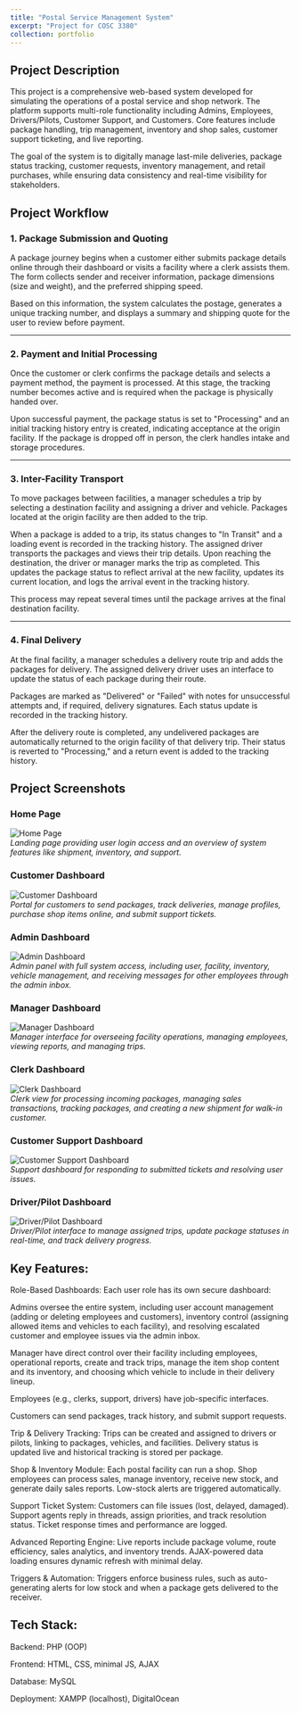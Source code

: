 ```yaml
---
title: "Postal Service Management System"
excerpt: "Project for COSC 3380"
collection: portfolio
---
```



## Project Description
This project is a comprehensive web-based system developed for simulating the operations of a postal service and shop network. The platform supports multi-role functionality including Admins, Employees, Drivers/Pilots, Customer Support, and Customers. Core features include package handling, trip management, inventory and shop sales, customer support ticketing, and live reporting.

The goal of the system is to digitally manage last-mile deliveries, package status tracking, customer requests, inventory management, and retail purchases, while ensuring data consistency and real-time visibility for stakeholders.


## Project Workflow

### 1. Package Submission and Quoting
A package journey begins when a customer either submits package details online through their dashboard or visits a facility where a clerk assists them. The form collects sender and receiver information, package dimensions (size and weight), and the preferred shipping speed.

Based on this information, the system calculates the postage, generates a unique tracking number, and displays a summary and shipping quote for the user to review before payment.

---

### 2. Payment and Initial Processing
Once the customer or clerk confirms the package details and selects a payment method, the payment is processed. At this stage, the tracking number becomes active and is required when the package is physically handed over.

Upon successful payment, the package status is set to "Processing" and an initial tracking history entry is created, indicating acceptance at the origin facility. If the package is dropped off in person, the clerk handles intake and storage procedures.

---

### 3. Inter-Facility Transport
To move packages between facilities, a manager schedules a trip by selecting a destination facility and assigning a driver and vehicle. Packages located at the origin facility are then added to the trip.

When a package is added to a trip, its status changes to "In Transit" and a loading event is recorded in the tracking history. The assigned driver transports the packages and views their trip details. Upon reaching the destination, the driver or manager marks the trip as completed. This updates the package status to reflect arrival at the new facility, updates its current location, and logs the arrival event in the tracking history.

This process may repeat several times until the package arrives at the final destination facility.

---

### 4. Final Delivery
At the final facility, a manager schedules a delivery route trip and adds the packages for delivery. The assigned delivery driver uses an interface to update the status of each package during their route.

Packages are marked as "Delivered" or "Failed" with notes for unsuccessful attempts and, if required, delivery signatures. Each status update is recorded in the tracking history.

After the delivery route is completed, any undelivered packages are automatically returned to the origin facility of that delivery trip. Their status is reverted to "Processing," and a return event is added to the tracking history.




## Project Screenshots

### Home Page  
![Home Page](/3380pics/home.png)  
*Landing page providing user login access and an overview of system features like shipment, inventory, and support.*

### Customer Dashboard  
![Customer Dashboard](/3380pics/customer.png)  
*Portal for customers to send packages, track deliveries, manage profiles, purchase shop items online, and submit support tickets.*

### Admin Dashboard  
![Admin Dashboard](/3380pics/admin.png)  
*Admin panel with full system access, including user, facility, inventory, vehicle management, and receiving messages for other employees through the admin inbox.*

### Manager Dashboard  
![Manager Dashboard](/3380pics/manager.png)  
*Manager interface for overseeing facility operations, managing employees, viewing reports, and managing trips.*

### Clerk Dashboard  
![Clerk Dashboard](/3380pics/clerk.png)  
*Clerk view for processing incoming packages, managing sales transactions, tracking packages, and creating a new shipment for walk-in customer.*

### Customer Support Dashboard  
![Customer Support Dashboard](/3380pics/customer_sup.png)  
*Support dashboard for responding to submitted tickets and resolving user issues.*

### Driver/Pilot Dashboard  
![Driver/Pilot Dashboard](/3380pics/driver.png)  
*Driver/Pilot interface to manage assigned trips, update package statuses in real-time, and track delivery progress.*




## Key Features:
Role-Based Dashboards: Each user role has its own secure dashboard:

Admins oversee the entire system, including user account management (adding or deleting employees and customers), inventory control (assigning allowed items and vehicles to each facility), and resolving escalated customer and employee issues via the admin inbox.

Manager have direct control over their facility including employees, operational reports, create and track trips, manage the item shop content and its inventory, and choosing which vehicle to include in their delivery lineup.

Employees (e.g., clerks, support, drivers) have job-specific interfaces.

Customers can send packages, track history, and submit support requests.

Trip & Delivery Tracking: Trips can be created and assigned to drivers or pilots, linking to packages, vehicles, and facilities. Delivery status is updated live and historical tracking is stored per package.

Shop & Inventory Module: Each postal facility can run a shop. Shop employees can process sales, manage inventory, receive new stock, and generate daily sales reports. Low-stock alerts are triggered automatically.

Support Ticket System: Customers can file issues (lost, delayed, damaged). Support agents reply in threads, assign priorities, and track resolution status. Ticket response times and performance are logged.

Advanced Reporting Engine: Live reports include package volume, route efficiency, sales analytics, and inventory trends. AJAX-powered data loading ensures dynamic refresh with minimal delay.

Triggers & Automation: Triggers enforce business rules, such as auto-generating alerts for low stock and when a package gets delivered to the receiver.


## Tech Stack:
Backend: PHP (OOP)

Frontend: HTML, CSS, minimal JS, AJAX

Database: MySQL

Deployment: XAMPP (localhost), DigitalOcean



